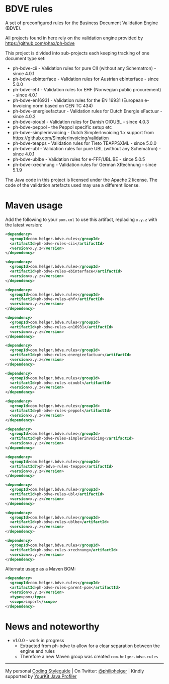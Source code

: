 # BDVE rules

A set of preconfigured rules for the Business Document Validation Engine (BDVE).

All projects found in here rely on the validation engine provided by https://github.com/phax/ph-bdve

This project is divided into sub-projects each keeping tracking of one document type set:
  * ph-bdve-cii - Validation rules for pure CII (without any Schematron) - since 4.0.1
  * ph-bdve-ebinterface - Validation rules for Austrian ebInterface - since 5.0.0
  * ph-bdve-ehf - Validation rules for EHF (Norwegian public procurement) - since 4.0.1
  * ph-bdve-en16931 - Validation rules for the EN 16931 (European e-Invoicing norm based on CEN TC 434)
  * ph-bdve-energieefactuur - Validation rules for Dutch Energie eFactuur - since 4.0.2
  * ph-bdve-oioubl - Validation rules for Danish OIOUBL - since 4.0.3
  * ph-bdve-peppol - the Peppol specific setup etc
  * ph-bdve-simplerinvoicing - Dutch SimplerInvoicing 1.x support from https://github.com/SimplerInvoicing/validation
  * ph-bdve-teapps - Validation rules for Tieto TEAPPSXML - since 5.0.0
  * ph-bdve-ubl - Validation rules for pure UBL (without any Schematron) - since 4.0.1
  * ph-bdve-ublbe - Validation rules for e-FFF/UBL.BE - since 5.0.5
  * ph-bdve-xrechnung - Validation rules for German XRechnung - since 5.1.9

The Java code in this project is licensed under the Apache 2 license.
The code of the validation artefacts used may use a different license. 

# Maven usage

Add the following to your `pom.xml` to use this artifact, replacing `x.y.z` with the latest version:

```xml
<dependency>
  <groupId>com.helger.bdve.rules</groupId>
  <artifactId>ph-bdve-rules-cii</artifactId>
  <version>x.y.z</version>
</dependency>

<dependency>
  <groupId>com.helger.bdve.rules</groupId>
  <artifactId>ph-bdve-rules-ebinterface</artifactId>
  <version>x.y.z</version>
</dependency>

<dependency>
  <groupId>com.helger.bdve.rules</groupId>
  <artifactId>ph-bdve-rules-ehf</artifactId>
  <version>x.y.z</version>
</dependency>

<dependency>
  <groupId>com.helger.bdve.rules</groupId>
  <artifactId>ph-bdve-rules-en16931</artifactId>
  <version>x.y.z</version>
</dependency>

<dependency>
  <groupId>com.helger.bdve.rules</groupId>
  <artifactId>ph-bdve-rules-energieefactuur</artifactId>
  <version>x.y.z</version>
</dependency>

<dependency>
  <groupId>com.helger.bdve.rules</groupId>
  <artifactId>ph-bdve-rules-oioubl</artifactId>
  <version>x.y.z</version>
</dependency>

<dependency>
  <groupId>com.helger.bdve.rules</groupId>
  <artifactId>ph-bdve-rules-peppol</artifactId>
  <version>x.y.z</version>
</dependency>

<dependency>
  <groupId>com.helger.bdve.rules</groupId>
  <artifactId>ph-bdve-rules-simplerinvoicing</artifactId>
  <version>x.y.z</version>
</dependency>

<dependency>
  <groupId>com.helger.bdve.rules</groupId>
  <artifactId7>ph-bdve-rules-teapps</artifactId>
  <version>x.y.z</version>
</dependency>

<dependency>
  <groupId>com.helger.bdve.rules</groupId>
  <artifactId>ph-bdve-rules-ubl</artifactId>
  <version>x.y.z</version>
</dependency>

<dependency>
  <groupId>com.helger.bdve.rules</groupId>
  <artifactId>ph-bdve-rules-ublbe</artifactId>
  <version>x.y.z</version>
</dependency>

<dependency>
  <groupId>com.helger.bdve.rules</groupId>
  <artifactId>ph-bdve-rules-xrechnung</artifactId>
  <version>x.y.z</version>
</dependency>
```

Alternate usage as a Maven BOM:

```xml
<dependency>
  <groupId>com.helger.bdve.rules</groupId>
  <artifactId>ph-bdve-rules-parent-pom</artifactId>
  <version>x.y.z</version>
  <type>pom</type>
  <scope>import</scope>
</dependency>
```
  
# News and noteworthy

* v1.0.0 - work in progress
    * Extracted from ph-bdve to allow for a clear separation between the engine and rules
    * Therefore a new Maven group was created `com.helger.bdve.rules`

---

My personal [Coding Styleguide](https://github.com/phax/meta/blob/master/CodingStyleguide.md) |
On Twitter: <a href="https://twitter.com/philiphelger">@philiphelger</a> |
Kindly supported by [YourKit Java Profiler](https://www.yourkit.com)
